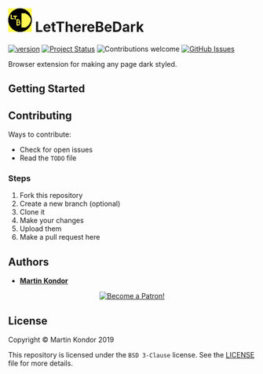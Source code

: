 # <img src="icons/icon-48.png"> LetThereBeDark

[![version](https://img.shields.io/badge/version-v0.9.0-red.svg)](https://github.com/MartinKondor/LetThereBeDark) [![Project Status](https://img.shields.io/badge/status-active-brightgreen.svg)](https://github.com/MartinKondor/LetThereBeDark) ![Contributions welcome](https://img.shields.io/badge/contributions-welcome-brightgreen.svg) [![GitHub Issues](https://img.shields.io/github/issues/MartinKondor/LetThereBeDark.svg)](https://github.com/MartinKondor/LetThereBeDark/issues)

Browser extension for making any page dark styled.

## Getting Started

## Contributing

Ways to contribute:

* Check for open issues
* Read the ```TODO``` file

### Steps

1. Fork this repository
2. Create a new branch (optional)
3. Clone it
4. Make your changes
5. Upload them
6. Make a pull request here

## Authors

* **[Martin Kondor](https://github.com/MartinKondor)**

<p align="center"><a href="https://www.patreon.com/bePatron?u=17006186" data-patreon-widget-type="become-patron-button"><img width="222" class="img-responsive" alt="Become a Patron!" title="Become a Patron!" src="https://martinkondor.github.io/img/become_a_patron_button.png"></a></p>

## License

Copyright &copy; Martin Kondor 2019

This repository is licensed under the ```BSD 3-Clause``` license.
See the [LICENSE](./LICENSE) file for more details.

